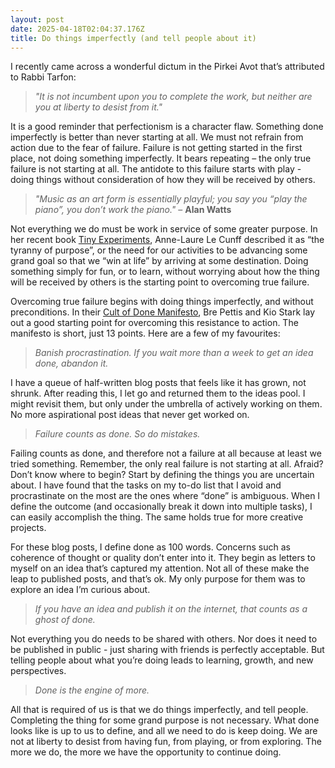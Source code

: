 ```yaml
---
layout: post
date: 2025-04-18T02:04:37.176Z
title: Do things imperfectly (and tell people about it)
---
```


I recently came across a wonderful dictum in the Pirkei Avot that’s attributed to Rabbi Tarfon:

> _"It is not incumbent upon you to complete the work, but neither are you at liberty to desist from it."_

It is a good reminder that perfectionism is a character flaw. Something done imperfectly is better than never starting at all. We must not refrain from action due to the fear of failure. Failure is not getting started in the first place, not doing something imperfectly. It bears repeating – the only true failure is not starting at all. The antidote to this failure starts with play - doing things without consideration of how they will be received by others.

> _"Music as an art form is essentially playful; you say you “play the piano”, you don’t work the piano."_
> – **Alan Watts**

Not everything we do must be work in service of some greater purpose. In her recent book [Tiny Experiments](https://www.hachette.com.au/anne-laure-le-cunff/tiny-experiments-how-to-live-freely-in-a-goal-obsessed-world), Anne-Laure Le Cunff described it as “the tyranny of purpose”, or the need for our activities to be advancing some grand goal so that we “win at life” by arriving at some destination. Doing something simply for fun, or to learn, without worrying about how the thing will be received by others is the starting point to overcoming true failure.

Overcoming true failure begins with doing things imperfectly, and without preconditions. In their [Cult of Done Manifesto](https://medium.com/@bre/the-cult-of-done-manifesto-724ca1c2ff13), Bre Pettis and Kio Stark lay out a good starting point for overcoming this resistance to action. The manifesto is short, just 13 points. Here are a few of my favourites:

> _Banish procrastination. If you wait more than a week to get an idea done, abandon it._

I have a queue of half-written blog posts that feels like it has grown, not shrunk. After reading this, I let go and returned them to the ideas pool. I might revisit them, but only under the umbrella of actively working on them. No more aspirational post ideas that never get worked on.

> _Failure counts as done. So do mistakes._

Failing counts as done, and therefore not a failure at all because at least we tried something. Remember, the only real failure is not starting at all. Afraid? Don’t know where to begin? Start by defining the things you are uncertain about. I have found that the tasks on my to-do list that I avoid and procrastinate on the most are the ones where “done” is ambiguous. When I define the outcome (and occasionally break it down into multiple tasks), I can easily accomplish the thing. The same holds true for more creative projects.

For these blog posts, I define done as 100 words. Concerns such as coherence of thought or quality don’t enter into it. They begin as letters to myself on an idea that’s captured my attention. Not all of these make the leap to published posts, and that’s ok. My only purpose for them was to explore an idea I’m curious about.

> _If you have an idea and publish it on the internet, that counts as a ghost of done._

Not everything you do needs to be shared with others. Nor does it need to be published in public - just sharing with friends is perfectly acceptable. But telling people about what you’re doing leads to learning, growth, and new perspectives.

> _Done is the engine of more._

All that is required of us is that we do things imperfectly, and tell people. Completing the thing for some grand purpose is not necessary. What done looks like is up to us to define, and all we need to do is keep doing. We are not at liberty to desist from having fun, from playing, or from exploring. The more we do, the more we have the opportunity to continue doing.
